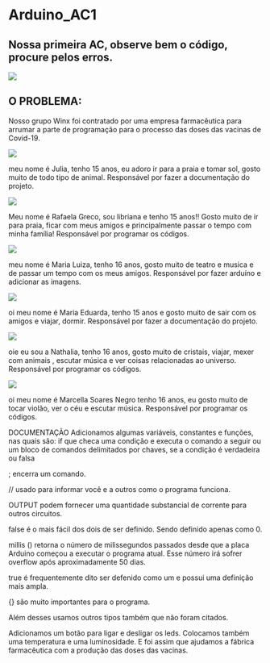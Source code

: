 # Arduino_AC1
## Nossa primeira AC, observe bem o código, procure pelos erros.
![](https://github.com/winx-2RA/Arduino_AC1/blob/main/Capturar.JPG)

## **O PROBLEMA:** 

Nosso grupo Winx foi contratado por uma empresa farmacêutica para arrumar a parte de programação para o processo das doses das vacinas de Covid-19. 

![](https://github.com/winx-2RA/Arduino_AC1/blob/main/5ca9726a-1a19-4aec-8993-5c28628b1f21.jfif)

meu nome é Julia, tenho 15 anos, eu adoro ir para a praia e tomar sol, gosto muito de todo tipo de animal. 
Responsável por fazer a documentação do projeto. 

![](https://github.com/winx-2RA/Arduino_AC1/blob/main/41e90df1-694f-4371-8adb-3810a58da151.jfif)

Meu nome é Rafaela Greco, sou libriana e tenho 15 anos!! Gosto muito de ir para praia, ficar com meus amigos e principalmente passar o tempo com minha família!
Responsável por programar os códigos.

![](https://github.com/winx-2RA/Arduino_AC1/blob/main/89beacaa-5c08-446a-8071-cecbd023e550.jfif)

meu nome é Maria Luiza, tenho 16 anos, gosto muito de teatro e musica e de passar um tempo com os meus amigos.
Responsável por fazer arduíno e adicionar as imagens. 

![](https://github.com/winx-2RA/Arduino_AC1/blob/main/6e39a93d-61d3-448a-85af-1e1964fbcf02.jfif)

oi meu nome é Maria Eduarda, tenho 15 anos e gosto muito de sair com os amigos e viajar, dormir.
Responsável por fazer a documentação do projeto.

![](https://github.com/winx-2RA/Arduino_AC1/blob/main/6980b2ed-b6eb-4344-8a9d-65878a677836.jfif)

oie eu sou a Nathalia, tenho 16 anos, gosto muito de cristais, viajar, mexer com animais , escutar música e ver coisas relacionadas ao universo.
Responsável por programar os códigos.

![](https://github.com/winx-2RA/Arduino_AC1/blob/main/37fd6f33-93e4-431d-9bdd-1c44a0e315a2.jfif)

oi meu nome é Marcella Soares Negro tenho 16 anos, eu gosto muito de tocar violão, ver o céu e escutar música.
Responsável por programar os códigos.

DOCUMENTAÇÃO
Adicionamos algumas variáveis, constantes e funções, nas quais são: 
if que checa uma condição e executa o comando a seguir ou um bloco de comandos delimitados por chaves, se a condição é verdadeira ou falsa


; encerra um comando.


// usado para informar você e a outros como o programa funciona.


OUTPUT podem fornecer uma quantidade substancial de corrente para outros circuitos.
 

false é o mais fácil dos dois de ser definido. Sendo definido apenas como 0.


millis () retorna o número de milissegundos passados desde que a placa Arduino começou a executar o programa atual. Esse número irá sofrer overflow após aproximadamente 50 dias.


true é frequentemente dito ser defenido como um e possui uma definição mais ampla.


{} são muito importantes para o programa.


Além desses usamos outros tipos também que não foram citados.


Adicionamos um botão para ligar e desligar os leds. Colocamos também uma temperatura e uma luminosidade. 
E foi assim que ajudamos a fábrica farmacêutica com a produção das doses das vacinas.
